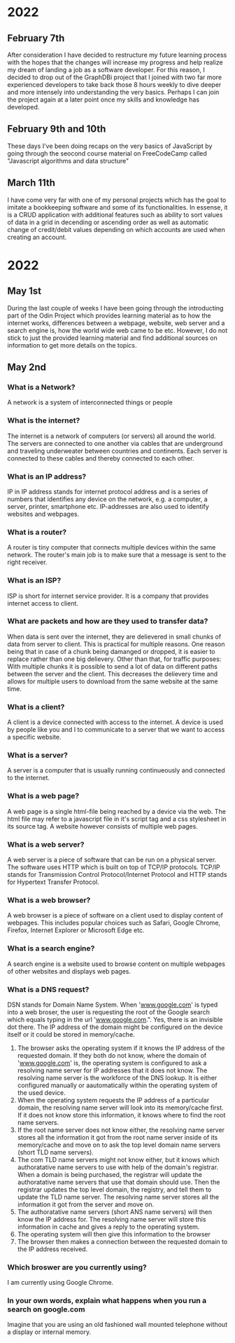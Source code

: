 # 2022

## February 7th

After consideration I have decided to restructure my future learning process with the hopes that the changes will increase my progress and help realize my dream of landing a job as a software developer.
For this reason, I decided to drop out of the GraphDBi project that I joined with two far more experienced developers to take back those 8 hours weekly to dive deeper and more intensely into understanding the very basics.
Perhaps I can join the project again at a later point once my skills and knowledge has developed.

## February 9th and 10th

These days I've been doing recaps on the very basics of JavaScript by going through the seocond course material on FreeCodeCamp called "Javascript algorithms and data structure"

## March 11th

I have come very far with one of my personal projects which has the goal to imitate a bookkeeping software and some of its functionalities. In essense, it is a CRUD application with additional features such as ability to sort values of data in a grid in decending or ascending order as well as automatic change of credit/debit values depending on which accounts are used when creating an account.

# 2022

## May 1st

During the last couple of weeks I have been going through the introducting part of the Odin Project which provides learning material as to how the internet works, differences between a webpage, website, web server and a search engine is, how the world wide web came to be etc. However, I do not stick to just the provided learning material and find additional sources on information to get more details on the topics.

## May 2nd

### What is a Network?

A network is a system of interconnected things or people

### What is the internet?

The internet is a network of computers (or servers) all around the world. The servers are connected to one another via cables that are underground and traveling underweater between countries and continents. Each server is connected to these cables and thereby connected to each other.

### What is an IP address?

IP in IP address stands for internet protocol address and is a series of numbers that identifies any device on the network, e.g. a computer, a server, printer, smartphone etc. IP-addresses are also used to identify websites and webpages.

### What is a router?

A router is tiny computer that connects multiple devices within the same network. The router's main job is to make sure that a message is sent to the right receiver.

### What is an ISP?

ISP is short for internet service provider. It is a company that provides internet access to client.

### What are packets and how are they used to transfer data?

When data is sent over the internet, they are delievered in small chunks of data from server to client. This is practical for multiple reasons. One reason being that in case of a chunk being damanged or dropped, it is easier to replace rather than one big delievery. Other than that, for traffic purposes: With multiple chunks it is possible to send a lot of data on different paths between the server and the client. This decreases the delievery time and allows for multiple users to download from the same website at the same time.

### What is a client?

A client is a device connected with access to the internet. A device is used by people like you and I to communicate to a server that we want to access a specific website.

### What is a server?

A server is a computer that is usually running continueously and connected to the internet.

### What is a web page?

A web page is a single html-file being reached by a device via the web. The html file may refer to a javascript file in it's script tag and a css stylesheet in its source tag. A website however consists of multiple web pages.

### What is a web server?

A web server is a piece of software that can be run on a physical server. The software uses HTTP which is built on top of TCP/IP protocols. TCP/IP stands for Transmission Control Protocol/Internet Protocol and HTTP stands for Hypertext Transfer Protocol.

### What is a web browser?

A web browser is a piece of software on a client used to display content of webpages. This includes popular choices such as Safari, Google Chrome, Firefox, Internet Explorer or Microsoft Edge etc.

### What is a search engine?

A search engine is a website used to browse content on multiple webpages of other websites and displays web pages.

### What is a DNS request?

DSN stands for Domain Name System.
When 'www.google.com' is typed into a web broser, the user is requesting the root of the Google search which equals typing in the url 'www.google.com.". Yes, there is an invisible dot there. The IP address of the domain might be configured on the device itself or it could be stored in memory/cache.

1. The browser asks the operating system if it knows the IP address of the requested domain. If they both do not know, where the domain of 'www.google.com' is, the operating system is configured to ask a resolving name server for IP addresses that it does not know.
   The resolving name server is the workforce of the DNS lookup. It is either configured manually or aautomatically within the operating system of the used device.
1. When the operating system requests the IP address of a particular domain, the resolving name server will look into its memory/cache first. If it does not know store this information, it knows where to find the root name servers.
1. If the root name server does not know either, the resolving name server stores all the information it got from the root name server inside of its memory/cache and move on to ask the top level domain name servers (short TLD name servers).
1. The com TLD name servers might not know either, but it knows which authoratative name servers to use with help of the domain's registrar. When a domain is being purchased, the registrar will update the authoratative name servers that use that domain should use. Then the registrar updates the top level domain, the registry, and tell them to update the TLD name server.
   The resolving name server stores all the information it got from the server and move on.
1. The authoratative name servers (short ANS name servers) will then know the IP address for. The resolving name server will store this information in cache and gives a reply to the operating system.
1. The operating system will then give this information to the browser
1. The browser then makes a connection between the requested domain to the IP address received.

### Which broswer are you currently using?

I am currently using Google Chrome.

### In your own words, explain what happens when you run a search on google.com

Imagine that you are using an old fashioned wall mounted telephone without a display or internal memory.

